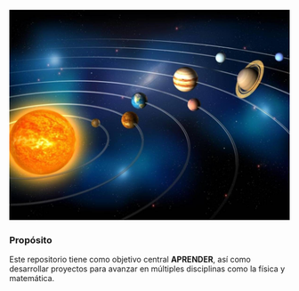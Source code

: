 ![](https://raw.githubusercontent.com/tjonac/Proyecto_jrh/main/Images/imagen1.png)
### Propósito
Este repositorio tiene como objetivo central **APRENDER**, así como desarrollar proyectos para avanzar en múltiples
disciplinas como la física y matemática.
